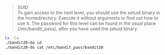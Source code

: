 > SUID <br>
>  To gain access to the next level, you should use the setuid binary in the homedirectory. Execute it without arguments to find out how to use it. The password for this level can be found in the usual place (/etc/bandit_pass), after you have used the setuid binary.
```bash
ls -la
./bandit20-do id
./bandit20-do cat /etc/bandit_pass/bandit20
```
